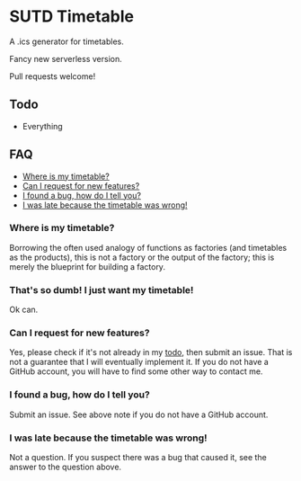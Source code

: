 # SUTD Timetable
A .ics generator for timetables.

Fancy new serverless version.

Pull requests welcome!

## Todo
- Everything

## FAQ
- [Where is my timetable?](#where-is-my-timetable)
- [Can I request for new features?](#can-i-request-for-new-features)
- [I found a bug, how do I tell you?](#i-found-a-bug-how-do-i-tell-you)
- [I was late because the timetable was wrong!](#i-was-late-because-the-timetable-was-wrong)

### Where is my timetable?
Borrowing the often used analogy of functions as factories (and timetables as the products), this is not a factory or the output of the factory; this is merely the blueprint for building a factory.

### That's so dumb! I just want my timetable!
Ok can.

### Can I request for new features?
Yes, please check if it's not already in my [todo](#todo), then submit an issue. That is not a guarantee that I will eventually implement it. If you do not have a GitHub account, you will have to find some other way to contact me.

### I found a bug, how do I tell you?
Submit an issue. See above note if you do not have a GitHub account.

### I was late because the timetable was wrong!
Not a question. If you suspect there was a bug that caused it, see the answer to the question above.
